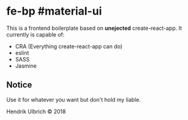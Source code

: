 # fe-bp #material-ui

This is a frontend boilerplate based on **unejected** create-react-app. It currently is capable of:

- CRA (Everything create-react-app can do)
- eslint
- SASS
- Jasmine

## Notice

Use it for whatever you want but don't hold my liable.

Hendrik Ulbrich © 2018
